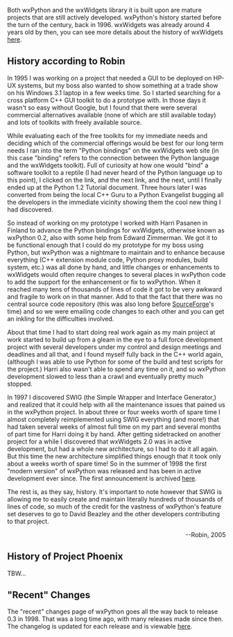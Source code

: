 <!--
.. title: wxPython History
.. slug: history
.. date: 2017-07-14 22:21:11 UTC
.. tags:
.. category:
.. link:
.. description:
.. type: text
-->


Both wxPython and the wxWidgets library it is built upon are mature
projects that are still actively developed.  wxPython's history started
before the turn of the century, back in 1996. wxWidgets was already around
4 years old by then, you can see more details about the history of wxWidgets
[here](https://www.wxwidgets.org/about/history/).

## History according to Robin

In 1995 I was working on a project that needed a GUI to be
deployed on HP-UX systems, but my boss also wanted to show something
at a trade show on his Windows 3.1 laptop in a few weeks time.  So I
started searching for a cross platform C++ GUI toolkit to do a
prototype with. In those days it wasn't so easy without Google, but I
found that there were several commercial alternatives available (none
of which are still available today) and lots of toolkits with
freely available source.

While evaluating each of the free toolkits for my immediate needs and
deciding which of the commercial offerings would be best for our long
term needs I ran into the term "Python bindings" on the wxWidgets web
site (in this case "binding" refers to the connection between the
Python language and the wxWidgets toolkit).  Full of curiosity at how
one would "bind" a software toolkit to a reptile (I had never heard of
the Python language up to this point), I clicked on the link, and the
next link, and the next, until I finally ended up at the Python 1.2
Tutorial document.  Three hours later I was converted from being the
local C++ Guru to a Python Evangelist bugging all the developers in
the immediate vicinity showing them the cool new thing I had
discovered.

So instead of working on my prototype I worked with Harri Pasanen in
Finland to advance the Python bindings for wxWidgets, otherwise known
as wxPython 0.2, also with some help from Edward Zimmerman. <!-- The
mailing list announcement of that release is archived
[here](http://www.google.com/groups?selm=PA.95Jul27032244%40ok.tekla.fi&oe=UTF-8). -->
We got it to be functional enough that I could do my prototype for my
boss using Python, but wxPython was a nightmare to maintain and to
enhance because everything (C++ extension module code, Python proxy
modules, build system, etc.) was all done by hand, and little changes
or enhancements to wxWidgets would often require changes to several
places in wxPython code to add the support for the enhancement or fix
to wxPython.  When it reached many tens of thousands of lines of code
it got to be very awkward and fragile to work on in that manner.  Add
to that the fact that there was no central source code repository
(this was also long before [SourceForge](http://sf.net/)'s time) and
so we were emailing code changes to each other and you can get an
inkling for the difficulties involved.

About that time I had to start doing real work again as my main
project at work started to build up from a gleam in the eye to a full
force development project with several developers under my control and
design meetings and deadlines and all that, and I found myself fully back in the C++
world again, (although I was able to use Python for some of the build and
test scripts for the project.)  Harri also wasn't able to spend any
time on it, and so wxPython development slowed to less than a crawl
and eventually pretty much stopped.

In 1997 I discovered SWIG (the Simple Wrapper and Interface Generator,)
and realized that it could help with all the
maintenance issues that pained us in the wxPython project.  In about
three or four weeks worth of spare time I almost completely
reimplemented using SWIG everything (and more!) that had taken several
weeks of almost full time on my part and several months of part time
for Harri doing it by hand. After getting sidetracked on another
project for a while I discovered that wxWidgets 2.0 was in active
development, but had a whole new architecture, so I had to do it all
again.  But this time the new architecture simplified things enough
that it took only about a weeks worth of spare time!  So in the summer
of 1998 the first "modern version" of wxPython was released and has
been in active development ever since.  The first announcement is
archived [here](http://groups.yahoo.com/group/python-announce-list/message/95).

The rest is, as they say, history.  It's important to note however
that SWIG is allowing me to easily create and maintain literally
hundreds of thousands of lines of code, so much of the credit for the
vastness of wxPython's feature set deserves to go to David Beazley and
the other developers contributing to that project.

<div align="right">--Robin, 2005</div>

## History of Project Phoenix

TBW...


## "Recent" Changes

The "recent" changes page of wxPython goes all the way back to release 0.3
in 1998. That was a long time ago, with many releases made since then. The
changelog is updated for each release and is viewable [here](/pages/changes).



